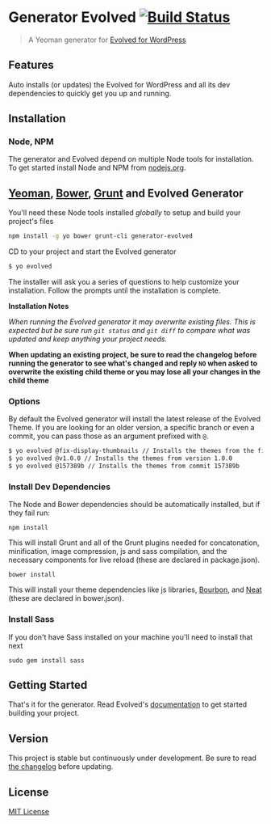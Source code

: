 # Generator Evolved [![Build Status](https://secure.travis-ci.org/wp-evolved/generator-evolved.png?branch=master)](https://travis-ci.org/wp-evolved/generator-evolved)

> A Yeoman generator for [Evolved for WordPress][1] 

## Features

Auto installs (or updates) the Evolved for WordPress and all its dev dependencies to quickly get you up and running.

## Installation

### Node, NPM

The generator and Evolved depend on multiple Node tools for installation. To get started install Node and NPM from [nodejs.org][5].

## [Yeoman][6], [Bower][7], [Grunt][8] and Evolved Generator

You'll need these Node tools installed *globally* to setup and build your project's files

```bash
npm install -g yo bower grunt-cli generator-evolved
```

CD to your project and start the Evolved generator

```bash
$ yo evolved
```

The installer will ask you a series of questions to help customize your installation. Follow the prompts until the installation is complete.

**Installation Notes**

*When running the Evolved generator it may overwrite existing files. This is expected but be sure run `git status` and `git diff` to compare what was updated and keep anything your project needs.*

**When updating an existing project, be sure to read the changelog before running the generator to see what's changed and reply `NO` when asked to overwrite the existing child theme or you may lose all your changes in the child theme**


### Options

By default the Evolved generator will install the latest release of the Evolved Theme. If you are looking for an older version, a specific branch or even a commit, you can pass those as an argument prefixed with `@`.

```bash
$ yo evolved @fix-display-thumbnails // Installs the themes from the fix-display-thumbnails branch
$ yo evolved @v1.0.0 // Installs the themes from version 1.0.0
$ yo evolved @157389b // Installs the themes from commit 157389b
```


### Install Dev Dependencies

The Node and Bower dependencies should be automatically installed, but if they fail run:

```
npm install
```

This will install Grunt and all of the Grunt plugins needed for concatonation, minification, image compression, js and sass compilation, and the necessary components for live reload (these are declared in package.json).

```
bower install
```

This will install your theme dependencies like js libraries, [Bourbon][9], and [Neat][10] (these are declared in bower.json).


### Install Sass

If you don't have Sass installed on your machine you'll need to install that next

```
sudo gem install sass
```


## Getting Started

That's it for the generator. Read Evolved's [documentation][2] to get started building your project.


## Version

This project is stable but continuously under development. Be sure to read [the changelog][3] before updating.


## License

[MIT License][4]


[1]: https://github.com/wp-evolved/evolved-theme
[2]: https://github.com/wp-evolved/evolved-theme/blob/master/README.md
[3]: https://github.com/wp-evolved/generator-evolved/blob/master/CHANGELOG.md
[4]: http://en.wikipedia.org/wiki/MIT_License
[5]: http://nodejs.org/
[6]: http://yeoman.io/
[7]: http://bower.io/
[8]: http://gruntjs.com/
[9]: http://bourbon.io/
[10]: http://neat.bourbon.io/
